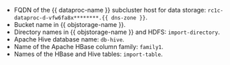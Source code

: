 * FQDN of the {{ dataproc-name }} subcluster host for data storage: `rc1c-dataproc-d-vfw6fa8x********.{{ dns-zone }}`.
* Bucket name in {{ objstorage-name }}.
* Directory names in {{ objstorage-name }} and HDFS: `import-directory`.
* Apache Hive database name: `db-hive`.
* Name of the Apache HBase column family: `family1`.
* Names of the HBase and Hive tables: `import-table`.
